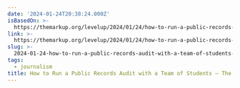 ```yaml
---
date: '2024-01-24T20:38:24.000Z'
isBasedOn: >-
  https://themarkup.org/levelup/2024/01/24/how-to-run-a-public-records-audit-with-a-team-of-students
link: >-
  https://themarkup.org/levelup/2024/01/24/how-to-run-a-public-records-audit-with-a-team-of-students
slug: >-
  2024-01-24-how-to-run-a-public-records-audit-with-a-team-of-students-the-markup
tags:
  - journalism
title: How to Run a Public Records Audit with a Team of Students – The Markup
---
```


